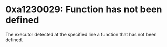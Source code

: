 # 0xa1230029: Function has not been defined

The executor detected at the specified line a function that has not been defined.

